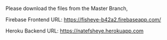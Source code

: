 
Please download the files from the Master Branch,

Firebase Frontend URL: https://fisheye-b42a2.firebaseapp.com/

Heroku Backend URL: https://natefsheye.herokuapp.com
